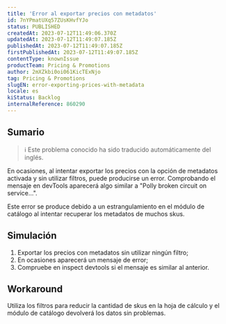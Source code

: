 ```yaml
---
title: 'Error al exportar precios con metadatos'
id: 7nYPmatUXq57ZUsKHvfYJo
status: PUBLISHED
createdAt: 2023-07-12T11:49:06.370Z
updatedAt: 2023-07-12T11:49:07.185Z
publishedAt: 2023-07-12T11:49:07.185Z
firstPublishedAt: 2023-07-12T11:49:07.185Z
contentType: knownIssue
productTeam: Pricing & Promotions
author: 2mXZkbi0oi061KicTExNjo
tag: Pricing & Promotions
slugEN: error-exporting-prices-with-metadata
locale: es
kiStatus: Backlog
internalReference: 860290
---
```


## Sumario

>ℹ️ Este problema conocido ha sido traducido automáticamente del inglés.


En ocasiones, al intentar exportar los precios con la opción de metadatos activada y sin utilizar filtros, puede producirse un error. Comprobando el mensaje en devTools aparecerá algo similar a "Polly broken circuit on service...".

Este error se produce debido a un estrangulamiento en el módulo de catálogo al intentar recuperar los metadatos de muchos skus.


##

## Simulación



1. Exportar los precios con metadatos sin utilizar ningún filtro;
2. En ocasiones aparecerá un mensaje de error;
3. Compruebe en inspect devtools si el mensaje es similar al anterior.



## Workaround


Utiliza los filtros para reducir la cantidad de skus en la hoja de cálculo y el módulo de catálogo devolverá los datos sin problemas.





